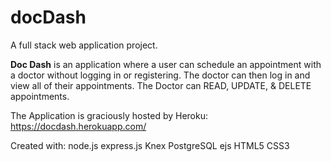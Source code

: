 # docDash
A full stack web application project.

**Doc Dash** is an application where a user can schedule an appointment with a doctor without logging in or registering. The doctor can then log in and view all of their appointments. The Doctor can READ, UPDATE, & DELETE appointments.

The Application is graciously hosted by Heroku: 
https://docdash.herokuapp.com/

Created with:
node.js
express.js
Knex
PostgreSQL
ejs
HTML5
CSS3

